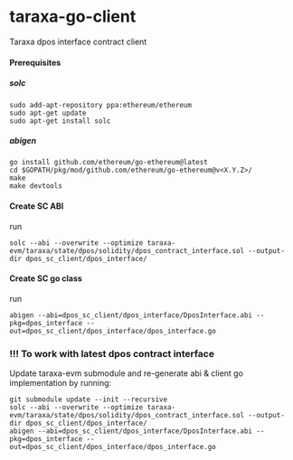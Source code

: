# taraxa-go-client
Taraxa dpos interface contract client 


#### Prerequisites
##### solc
```
sudo add-apt-repository ppa:ethereum/ethereum
sudo apt-get update
sudo apt-get install solc
```

##### abigen
```
go install github.com/ethereum/go-ethereum@latest
cd $GOPATH/pkg/mod/github.com/ethereum/go-ethereum@v<X.Y.Z>/
make
make devtools
```

#### Create SC ABI
run
```
solc --abi --overwrite --optimize taraxa-evm/taraxa/state/dpos/solidity/dpos_contract_interface.sol --output-dir dpos_sc_client/dpos_interface/
```

#### Create SC go class
run
```
abigen --abi=dpos_sc_client/dpos_interface/DposInterface.abi --pkg=dpos_interface --out=dpos_sc_client/dpos_interface/dpos_interface.go
```

### !!! To work with latest dpos contract interface
Update taraxa-evm submodule and re-generate abi & client go implementation by running:
```
git submodule update --init --recursive
solc --abi --overwrite --optimize taraxa-evm/taraxa/state/dpos/solidity/dpos_contract_interface.sol --output-dir dpos_sc_client/dpos_interface/
abigen --abi=dpos_sc_client/dpos_interface/DposInterface.abi --pkg=dpos_interface --out=dpos_sc_client/dpos_interface/dpos_interface.go
```


